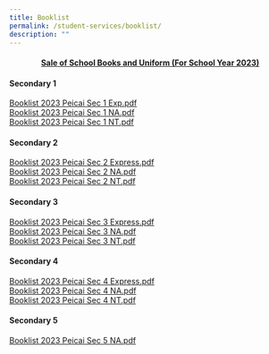 ```yaml
---
title: Booklist
permalink: /student-services/booklist/
description: ""
---
```

<h4 style="text-align: center;"><strong><u>Sale of School Books and Uniform (For School Year 2023)</u></strong></h4>
<h4><strong>Secondary 1</strong></h4>
<p><a href="/files/Booklist%202023%20PCSS%20%20Sec%201Exp.pdf" target="">Booklist 2023 Peicai Sec 1 Exp.pdf</a><br /><a href="/files/Booklist%202023%20PCSS%20%20Sec%201NA.pdf" target="">Booklist 2023 Peicai Sec 1 NA.pdf</a><br /><a href="/files/Booklist%202023%20PCSS%20%20Sec%201NT.pdf" target="">Booklist 2023 Peicai Sec 1 NT.pdf</a></p>
<h4><strong>Secondary 2</strong></h4>
<p><a href="/files/Booklist%202023%20PCSS%20%20Sec%202Exp.pdf" target="">Booklist 2023 Peicai Sec 2 Express.pdf</a><br /><a href="/files/Booklist%202023%20PCSS%20%20Sec%202NA.pdf" target="">Booklist 2023 Peicai Sec 2 NA.pdf</a><br /><a href="/files/Booklist%202023%20PCSS%20%20Sec%202NT.pdf" target="">Booklist 2023 Peicai Sec 2 NT.pdf</a></p>
<h4><strong>Secondary 3</strong></h4>
<p><a href="/files/Booklist%202023%20PCSS%20%20Sec%203%20Exp.pdf" target="">Booklist 2023 Peicai Sec 3 Express.pdf</a><br /><a href="/files/Booklist%202023%20PCSS%20%20Sec%203NA.pdf" target="">Booklist 2023 Peicai Sec 3 NA.pdf</a><br /><a href="/files/Booklist%202023%20PCSS%20%20Sec%203NT.pdf" target="">Booklist 2023 Peicai Sec 3 NT.pdf</a></p>
<h4><strong>Secondary 4</strong></h4>
<p><a href="/files/Booklist%202023%20PCSS%20%20Sec%204%20Exp.pdf" target="">Booklist 2023 Peicai Sec 4 Express.pdf</a><br /><a href="/files/Booklist%202023%20PCSS%20%20Sec%204NA.pdf" target="">Booklist 2023 Peicai Sec 4 NA.pdf</a><br /><a href="/files/Booklist%202023%20PCSS%20%20Sec%204NT.pdf" target="">Booklist 2023 Peicai Sec 4 NT.pdf</a></p>
<h4><strong>Secondary 5</strong></h4>
<p><a href="/files/Booklist%202023%20PCSS%20%20Sec%205NA.pdf" target="">Booklist 2023 Peicai Sec 5 NA.pdf</a></p>
